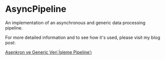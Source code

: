 # AsyncPipeline

An implementation of an asynchronous and generic data processing pipeline.

For more detailed information and to see how it's used, please visit my blog post:

[Asenkron ve Generic Veri İşleme Pipeline’ı](https://halilibrahimkocaoz.medium.com/asenkron-ve-generic-veri-i%CC%87%C5%9Fleme-pipeline%C4%B1-365a820a26b7)
